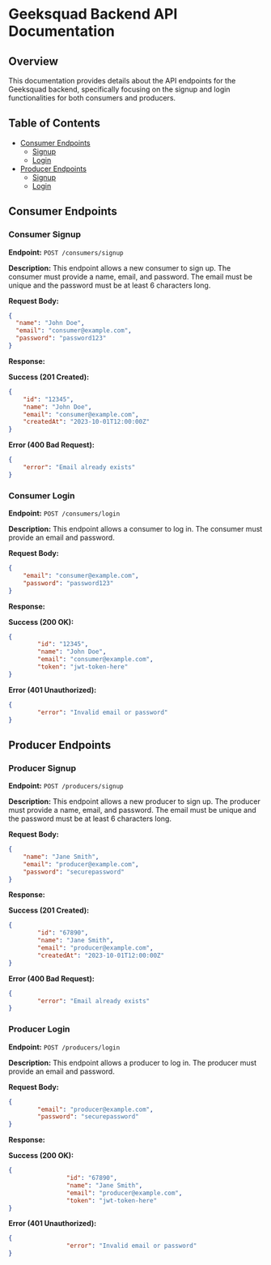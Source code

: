 # Geeksquad Backend API Documentation

## Overview

This documentation provides details about the API endpoints for the Geeksquad backend, specifically focusing on the signup and login functionalities for both consumers and producers.

## Table of Contents

- [Consumer Endpoints](#consumer-endpoints)
  - [Signup](#consumer-signup)
  - [Login](#consumer-login)
- [Producer Endpoints](#producer-endpoints)
  - [Signup](#producer-signup)
  - [Login](#producer-login)

## Consumer Endpoints

### Consumer Signup

**Endpoint:** `POST /consumers/signup`

**Description:** This endpoint allows a new consumer to sign up. The consumer must provide a name, email, and password. The email must be unique and the password must be at least 6 characters long.

**Request Body:**
```json
{
  "name": "John Doe",
  "email": "consumer@example.com",
  "password": "password123"
}
```
**Response:**

**Success (201 Created):**
```json
{
    "id": "12345",
    "name": "John Doe",
    "email": "consumer@example.com",
    "createdAt": "2023-10-01T12:00:00Z"
}
```

**Error (400 Bad Request):**
```json
{
    "error": "Email already exists"
}
```

### Consumer Login

**Endpoint:** `POST /consumers/login`

**Description:** This endpoint allows a consumer to log in. The consumer must provide an email and password.

**Request Body:**
```json
{
    "email": "consumer@example.com",
    "password": "password123"
}
```
**Response:**

**Success (200 OK):**
```json
{
        "id": "12345",
        "name": "John Doe",
        "email": "consumer@example.com",
        "token": "jwt-token-here"
}
```

**Error (401 Unauthorized):**
```json
{
        "error": "Invalid email or password"
}
```

## Producer Endpoints

### Producer Signup

**Endpoint:** `POST /producers/signup`

**Description:** This endpoint allows a new producer to sign up. The producer must provide a name, email, and password. The email must be unique and the password must be at least 6 characters long.

**Request Body:**
```json
{
    "name": "Jane Smith",
    "email": "producer@example.com",
    "password": "securepassword"
}
```
**Response:**

**Success (201 Created):**
```json
{
        "id": "67890",
        "name": "Jane Smith",
        "email": "producer@example.com",
        "createdAt": "2023-10-01T12:00:00Z"
}
```

**Error (400 Bad Request):**
```json
{
        "error": "Email already exists"
}
```

### Producer Login

**Endpoint:** `POST /producers/login`

**Description:** This endpoint allows a producer to log in. The producer must provide an email and password.

**Request Body:**
```json
{
        "email": "producer@example.com",
        "password": "securepassword"
}
```
**Response:**

**Success (200 OK):**
```json
{
                "id": "67890",
                "name": "Jane Smith",
                "email": "producer@example.com",
                "token": "jwt-token-here"
}
```

**Error (401 Unauthorized):**
```json
{
                "error": "Invalid email or password"
}
```
